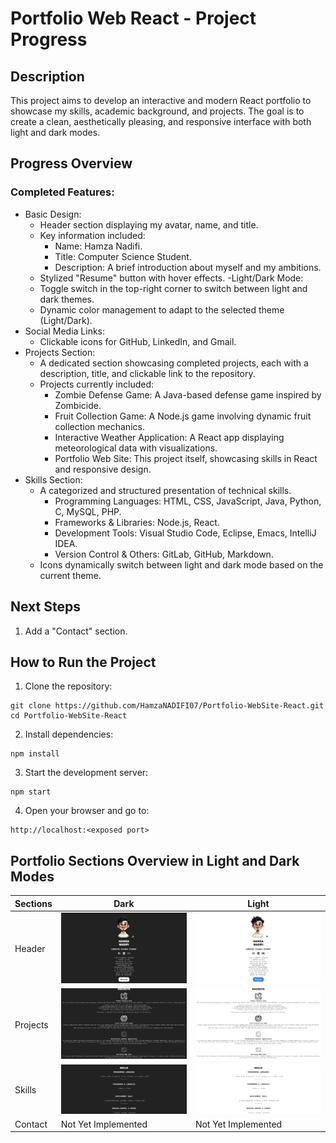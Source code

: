 # Portfolio Web React - Project Progress

## Description
This project aims to develop an interactive and modern React portfolio to showcase my skills, academic background, and projects. The goal is to create a clean, aesthetically pleasing, and responsive interface with both light and dark modes.

## Progress Overview
### Completed Features:
- Basic Design:
  - Header section displaying my avatar, name, and title.
  - Key information included:
    - Name: Hamza Nadifi.
    - Title: Computer Science Student.
    - Description: A brief introduction about myself and my ambitions.
  - Stylized "Resume" button with hover effects.
-Light/Dark Mode:
  - Toggle switch in the top-right corner to switch between light and dark themes.
  - Dynamic color management to adapt to the selected theme (Light/Dark).
- Social Media Links:
  - Clickable icons for GitHub, LinkedIn, and Gmail.
- Projects Section:
  - A dedicated section showcasing completed projects, each with a description, title, and clickable link to the repository.
  - Projects currently included:
    - Zombie Defense Game: A Java-based defense game inspired by Zombicide.
    - Fruit Collection Game: A Node.js game involving dynamic fruit collection mechanics.
    - Interactive Weather Application: A React app displaying meteorological data with visualizations.
    - Portfolio Web Site: This project itself, showcasing skills in React and responsive design.
- Skills Section:
  - A categorized and structured presentation of technical skills.
    - Programming Languages: HTML, CSS, JavaScript, Java, Python, C, MySQL, PHP.
    - Frameworks & Libraries: Node.js, React.
    - Development Tools: Visual Studio Code, Eclipse, Emacs, IntelliJ IDEA.
    - Version Control & Others: GitLab, GitHub, Markdown.
  - Icons dynamically switch between light and dark mode based on the current theme.


## Next Steps
1. Add a "Contact" section.

## How to Run the Project
1. Clone the repository:

```
git clone https://github.com/HamzaNADIFI07/Portfolio-WebSite-React.git
cd Portfolio-WebSite-React
```
2. Install dependencies:

```
npm install
```
3. Start the development server:

```
npm start
```
4. Open your browser and go to:

```
http://localhost:<exposed port> 
```

## Portfolio Sections Overview in Light and Dark Modes


| Sections     | Dark                                                                                                                                               | Light                                                                                                                                               |
|----------|----------------------------------------------------------------------------------------------------------------------------------------------------|-----------------------------------------------------------------------------------------------------------------------------------------------------|
| Header | ![Header_DARK](https://github.com/HamzaNADIFI07/Portfolio-WebSite-React/blob/9c306176ffd7698dc8faf999a6f9b6e4a0b54604/Images/Section1_Dark.png) | ![Header_LIGHT](https://github.com/HamzaNADIFI07/Portfolio-WebSite-React/blob/9c306176ffd7698dc8faf999a6f9b6e4a0b54604/Images/Section1_Light.png) |
| Projects | ![Projects_DARK](https://github.com/HamzaNADIFI07/Portfolio-WebSite-React/blob/9c306176ffd7698dc8faf999a6f9b6e4a0b54604/Images/Section2_Dark.png) | ![Projects_LIGHT](https://github.com/HamzaNADIFI07/Portfolio-WebSite-React/blob/9c306176ffd7698dc8faf999a6f9b6e4a0b54604/Images/Section2_Light.png) |
| Skills | ![Skills_DARK](https://github.com/HamzaNADIFI07/Portfolio-WebSite-React/blob/8b0eee9d73909826f30b04a41b59a93bef6d7fa9/Images/Section3_Dark.png)                                                                                                                                | ![Skills_LIGHT](https://github.com/HamzaNADIFI07/Portfolio-WebSite-React/blob/8b0eee9d73909826f30b04a41b59a93bef6d7fa9/Images/Section3_Light.png)                                                                                                                                 |
| Contact | Not Yet Implemented                                                                                                                                | Not Yet Implemented                                                                                                                                 |







